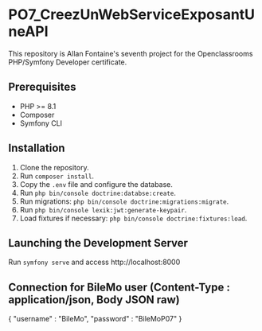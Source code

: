 # PO7_CreezUnWebServiceExposantUneAPI

This repository is Allan Fontaine's seventh project for the Openclassrooms PHP/Symfony Developer certificate.

## Prerequisites

- PHP >= 8.1
- Composer
- Symfony CLI

## Installation

1. Clone the repository.
2. Run `composer install`.
3. Copy the `.env` file and configure the database.
4. Run `php bin/console doctrine:databse:create`. 
5. Run migrations: `php bin/console doctrine:migrations:migrate`.
6. Run `php bin/console lexik:jwt:generate-keypair`.
7. Load fixtures if necessary: `php bin/console doctrine:fixtures:load`.

## Launching the Development Server

Run `symfony serve` and access http://localhost:8000


## Connection for BileMo user (Content-Type : application/json, Body JSON raw)

{
    "username" : "BileMo",
    "password" : "BileMoP07"
}